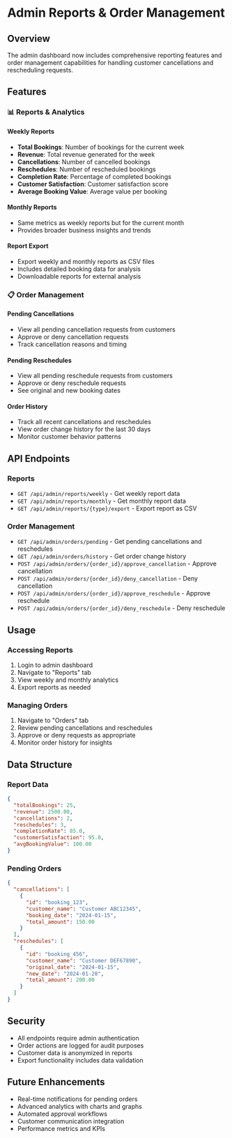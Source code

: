 # Admin Reports & Order Management

## Overview
The admin dashboard now includes comprehensive reporting features and order management capabilities for handling customer cancellations and rescheduling requests.

## Features

### 📊 Reports & Analytics

#### Weekly Reports
- **Total Bookings**: Number of bookings for the current week
- **Revenue**: Total revenue generated for the week
- **Cancellations**: Number of cancelled bookings
- **Reschedules**: Number of rescheduled bookings
- **Completion Rate**: Percentage of completed bookings
- **Customer Satisfaction**: Customer satisfaction score
- **Average Booking Value**: Average value per booking

#### Monthly Reports
- Same metrics as weekly reports but for the current month
- Provides broader business insights and trends

#### Report Export
- Export weekly and monthly reports as CSV files
- Includes detailed booking data for analysis
- Downloadable reports for external analysis

### 📋 Order Management

#### Pending Cancellations
- View all pending cancellation requests from customers
- Approve or deny cancellation requests
- Track cancellation reasons and timing

#### Pending Reschedules
- View all pending reschedule requests from customers
- Approve or deny reschedule requests
- See original and new booking dates

#### Order History
- Track all recent cancellations and reschedules
- View order change history for the last 30 days
- Monitor customer behavior patterns

## API Endpoints

### Reports
- `GET /api/admin/reports/weekly` - Get weekly report data
- `GET /api/admin/reports/monthly` - Get monthly report data
- `GET /api/admin/reports/{type}/export` - Export report as CSV

### Order Management
- `GET /api/admin/orders/pending` - Get pending cancellations and reschedules
- `GET /api/admin/orders/history` - Get order change history
- `POST /api/admin/orders/{order_id}/approve_cancellation` - Approve cancellation
- `POST /api/admin/orders/{order_id}/deny_cancellation` - Deny cancellation
- `POST /api/admin/orders/{order_id}/approve_reschedule` - Approve reschedule
- `POST /api/admin/orders/{order_id}/deny_reschedule` - Deny reschedule

## Usage

### Accessing Reports
1. Login to admin dashboard
2. Navigate to "Reports" tab
3. View weekly and monthly analytics
4. Export reports as needed

### Managing Orders
1. Navigate to "Orders" tab
2. Review pending cancellations and reschedules
3. Approve or deny requests as appropriate
4. Monitor order history for insights

## Data Structure

### Report Data
```json
{
  "totalBookings": 25,
  "revenue": 2500.00,
  "cancellations": 2,
  "reschedules": 3,
  "completionRate": 85.0,
  "customerSatisfaction": 95.0,
  "avgBookingValue": 100.00
}
```

### Pending Orders
```json
{
  "cancellations": [
    {
      "id": "booking_123",
      "customer_name": "Customer ABC12345",
      "booking_date": "2024-01-15",
      "total_amount": 150.00
    }
  ],
  "reschedules": [
    {
      "id": "booking_456",
      "customer_name": "Customer DEF67890",
      "original_date": "2024-01-15",
      "new_date": "2024-01-20",
      "total_amount": 200.00
    }
  ]
}
```

## Security

- All endpoints require admin authentication
- Order actions are logged for audit purposes
- Customer data is anonymized in reports
- Export functionality includes data validation

## Future Enhancements

- Real-time notifications for pending orders
- Advanced analytics with charts and graphs
- Automated approval workflows
- Customer communication integration
- Performance metrics and KPIs

